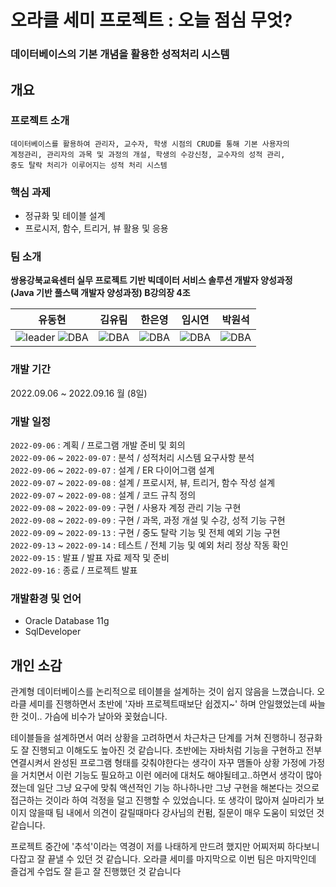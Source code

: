 # 오라클 세미 프로젝트 : 오늘 점심 무엇?
### 데이터베이스의 기본 개념을 활용한 성적처리 시스템

## 개요

### 프로젝트 소개
```
데이터베이스를 활용하여 관리자, 교수자, 학생 시점의 CRUD를 통해 기본 사용자의 
계정관리, 관리자의 과목 및 과정의 개설, 학생의 수강신청, 교수자의 성적 관리, 
중도 탈락 처리가 이루어지는 성적 처리 시스템
```

### 핵심 과제
- 정규화 및 테이블 설계
- 프로시저, 함수, 트리거, 뷰 활용 및 응용

### 팀 소개
**쌍용강북교육센터 실무 프로젝트 기반 빅데이터 서비스 솔루션 개발자 양성과정** <br>
**(Java 기반 풀스택 개발자 양성과정) B강의장 4조**

| 유동현 | 김유림 | 한은영 | 임시연 | 박원석 |
| --------------- | --------------- | --------------- | --------------- | --------------- |
| ![leader](https://img.shields.io/badge/-Leader-ff69b4) ![DBA](https://img.shields.io/badge/-DBA-FFD133) | ![DBA](https://img.shields.io/badge/-DBA-FFD133) | ![DBA](https://img.shields.io/badge/-DBA-FFD133) | ![DBA](https://img.shields.io/badge/-DBA-FFD133) | ![DBA](https://img.shields.io/badge/-DBA-FFD133) |

### 개발 기간
2022.09.06 ~ 2022.09.16 월 (8일)

### 개발 일정
`2022-09-06` : 계획 / 프로그램 개발 준비 및 회의 <br>
`2022-09-06` ~ `2022-09-07` : 분석 / 성적처리 시스템 요구사항 분석 <br>
`2022-09-06` ~ `2022-09-07` : 설계 / ER 다이어그램 설계 <br>
`2022-09-07` ~ `2022-09-08` : 설계 / 프로시저, 뷰, 트리거, 함수 작성 설계 <br>
`2022-09-07` ~ `2022-09-08` : 설계 / 코드 규칙 정의 <br>
`2022-09-08` ~ `2022-09-09` : 구현 / 사용자 계정 관리 기능 구현 <br>
`2022-09-08` ~ `2022-09-09` : 구현 / 과목, 과정 개설 및 수강, 성적 기능 구현 <br>
`2022-09-09` ~ `2022-09-13` : 구현 / 중도 탈락 기능 및 전체 예외 기능 구현 <br>
`2022-09-13` ~ `2022-09-14` : 테스트 / 전체 기능 및 예외 처리 정상 작동 확인 <br>
`2022-09-15` : 발표 / 발표 자료 제작 및 준비 <br>
`2022-09-16` : 종료 / 프로젝트 발표 <br>



### 개발환경 및 언어
- Oracle Database 11g 
- SqlDeveloper


## 개인 소감

관계형 데이터베이스를 논리적으로 테이블을 설계하는 것이 쉽지 않음을 느꼈습니다.
오라클 세미를 진행하면서 초반에 '자바 프로젝트때보단 쉽겠지~' 하며 안일했었는데 싸늘한 것이.. 가슴에 비수가 날아와 꽂혔습니다.

테이블들을 설계하면서 여러 상황을 고려하면서 차근차근 단계를 거쳐 진행하니 정규화도 잘 진행되고 이해도도 높아진 것 같습니다.
초반에는 자바처럼 기능을 구현하고 전부 연결시켜서 완성된 프로그램 형태를 갖춰야한다는 생각이 자꾸 맴돌아
상황 가정에 가정을 거치면서 이런 기능도 필요하고 이런 에러에 대처도 해야될테고..하면서 생각이 많아졌는데
일단 그냥 요구에 맞춰 액션적인 기능 하나하나만 그냥 구현을 해본다는 것으로 접근하는 것이라 하여 걱정을 덜고 진행할 수 있었습니다. 또 생각이 많아져 실마리가 보이지 않을때 팀 내에서 의견이 갈릴때마다 강사님의 컨펌, 질문이 매우 도움이 되었던 것 같습니다.

프로젝트 중간에 '추석'이라는 역경이 저를 나태하게 만드려 했지만 어찌저찌 하다보니 다잡고 잘 끝낼 수 있던 것 같습니다.
오라클 세미를 마지막으로 이번 팀은 마지막인데 즐겁게 수업도 잘 듣고 잘 진행했던 것 같습니다

